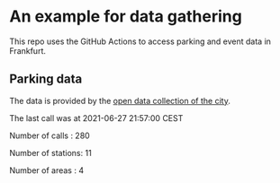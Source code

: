 # An example for data gathering

This repo uses the GitHub Actions to access parking and event data in Frankfurt.

## Parking data
The data is provided by the [open data collection of the city](https://www.offenedaten.frankfurt.de/).

The last call was at 2021-06-27 21:57:00 CEST

Number of calls   : 280

Number of stations:  11

Number of areas   :   4

